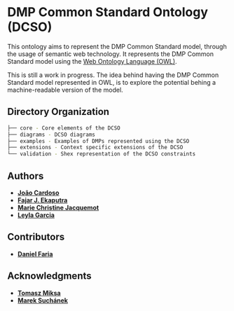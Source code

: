 # DMP Common Standard Ontology (DCSO)

This ontology aims to represent the DMP Common Standard model, through the usage of semantic web technology. It represents the DMP Common Standard model using the [Web Ontology Language (OWL)](https://www.w3.org/OWL/).

This is still a work in progress. The idea behind having the DMP Common Standard model represented in OWL, is to explore the potential behing a machine-readable version of the model.

<!--The following is a diagram of the DCSO: -->

<!--![DCSO Diagram](https://github.com/RDA-DMP-Common/RDA-DMP-Common-Standard/blob/master/ontologies/diagrams/dcso30.png) -->

## Directory Organization

```bash
├── core - Core elements of the DCSO
├── diagrams - DCSO diagrams
├── examples - Examples of DMPs represented using the DCSO
├── extensions - Context specific extensions of the DCSO
└── validation - Shex representation of the DCSO constraints
```

## Authors

* **[João Cardoso](https://github.com/JoaoMFCardoso)**
* **[Fajar J. Ekaputra](https://github.com/fekaputra)**
* **[Marie Christine Jacquemot](https://github.com/JacquemotMC)**
* **[Leyla Garcia](https://github.com/ljgarcia)**

## Contributors

* **[Daniel Faria](https://github.com/DanFaria)**

## Acknowledgments

* **[Tomasz Miksa](https://github.com/TomMiksa)**
* **[Marek Suchánek](https://github.com/MarekSuchanek)**
